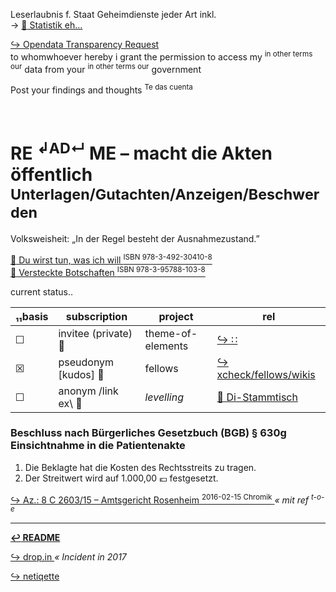 Leserlaubnis f. Staat Geheimdienste jeder Art inkl.  
→ [ :arrow_up_small: Statistik eh… ][netupload]

[ :arrow_right_hook: Opendata Transparency Request ][pamflete]  
to whomwhoever hereby i grant the permission to access my <sup>in other terms our</sup> data from your <sup>in other terms our</sup> government

Post your findings and thoughts <sup>Te das cuenta</sup>


<br>

# RE <sup>↲AD↵</sup> ME – macht die Akten öffentlich <sup>Unterlagen/Gutachten/Anzeigen/Beschwerden</sup>

Volksweisheit: „In der Regel besteht der Ausnahmezustand.”

[ :arrow_up_small: Du wirst tun, was ich will <sup>ISBN 978-3-492-30410-8</sup> ][hypnose]  
[ :arrow_up_small: Versteckte Botschaften <sup>ISBN 978-3-95788-103-8</sup> ][steganographie]  


[netupload]: https://www.rollator-parcours.com/include/0ffSite/fritzerPointRoute-Online-Zähler.csv
[pamflete]: https://gitlab.com/xcheck/fellows/wikis/«-email-2-board-broad-with-annotidion-annotation-↲-↵
[hypnose]: https://www.piper.de/buecher/du-wirst-tun-was-ich-will-isbn-978-3-492-30410-8
[steganographie]: https://www.dpunkt.de/buecher/12500/9783957881038-versteckte-botschaften-(telepolis).html


current status‥

| ₁₁basis | subscription | project | rel |
| --- | -- | -- | --|
| ☐ | invitee (private) :file_folder: | theme-of-elements | [ :arrow_right_hook: ∷ ](https://gitlab.com/xcheck/theme-of-elements/wikis/home) |
| ☒ | pseudonym [kudos] :footprints: | fellows | [ :arrow_right_hook: xcheck/fellows/wikis ](https://gitlab.com/xcheck/fellows/wikis/home) |
| ☐ | anonym /link ex\ :bouquet: | _levelling_ | [ :arrow_up_small: Di-Stammtisch ](https://www.facebook.com/groups/DiStammtisch/) |


### Beschluss nach Bürgerliches Gesetzbuch (BGB) § 630g Einsichtnahme in die Patientenakte

1.  Die Beklagte hat die Kosten des Rechtsstreits zu tragen.
2.  Der Streitwert wird auf 1.000,00 :euro: festgesetzt.

[ :arrow_right_hook: Az.: 8 C 2603/15 – Amtsgericht Rosenheim <sup>2016-02-15 Chromik</sup> ]($1680829) _« mit ref <sup>t-o-e</sup>_

---
**[ :leftwards_arrow_with_hook: README ](./README.md)**

[ :arrow_right_hook: drop.in ](./drop_in.md) _« Incident in 2017_

[ :arrow_right_hook: netiqette ](./netiqette.md)
